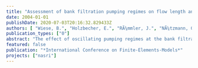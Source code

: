 ```yaml
---
title: "Assessment of bank filtration pumping regimes on flow length and travel times: a case study"
date: 2004-01-01
publishDate: 2020-07-03T20:16:32.829433Z
authors: [ "Wiese, B.", "Holzbecher, E.", "RÃ¼mmler, J.", "NÃ¼tzmann, G." ]
publication_types: ["0"]
abstract: "The effect of oscillating pumping regimes at the bank filtration site in Berlin Tegel is examined via a scenario based modelling study. There are several scenarios for the pumping regimes, some adopted from the operation of the plant by the Berlin Water Works (BWB), some hypothetical with a regular oscillating regime. A horizontal 2D model of the lower aquifer is set-up, in which the third type boundary condition is used to mimic the influence of an irregularly shaped till layer, overlying the main aquifer. Model results in form of flowpaths are presented for several pumping scenarios. They reveal that there is a substantial influence of the pumping regime on the flowpaths in the vicinity of the well gallery, while in the farfield, including the bank of the surface water body (here: Lake Tegel) the oscillating effect is rather small. It depends very much on the infiltration position on the bank, whether traveltime through the aquifer changes as effect of irregular pumping."
featured: false
publication: "*International Conference on Finite-Elements-Models*"
projects: ["nasri"]
---
```


